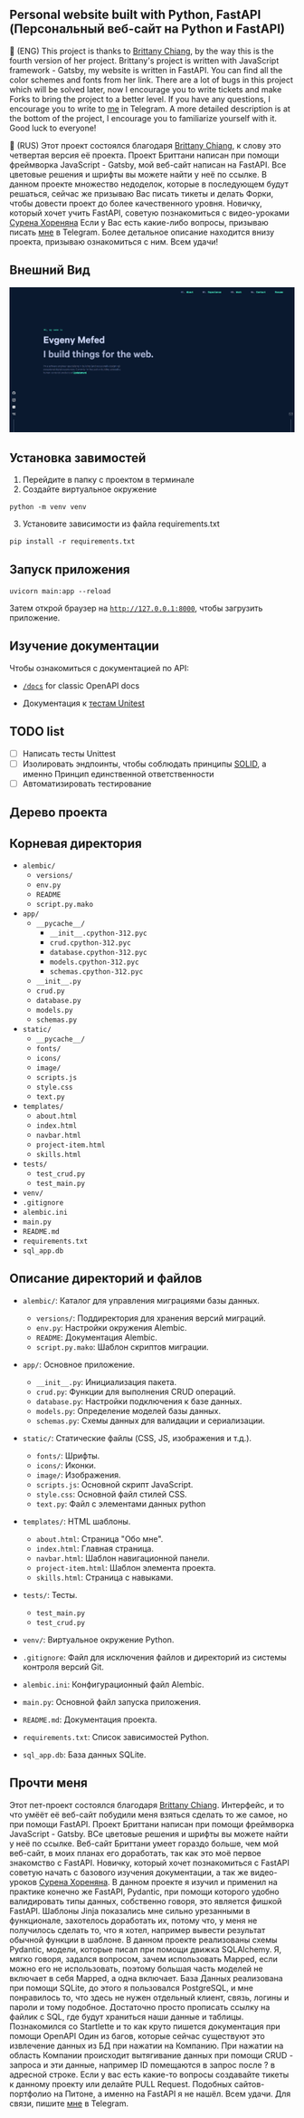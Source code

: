 ## Personal website built with Python, FastAPI (Персональный веб-сайт на Python и FastAPI)

🚨 (ENG) This project is thanks to [Brittany Chiang](https://github.com/bchiang7/v4), by the way this is the fourth version of her project. Brittany's project is written with JavaScript framework - Gatsby, my website is written in FastAPI. You can find all the color schemes and fonts from her link. There are a lot of bugs in this project which will be solved later, now I encourage you to write tickets and make Forks to bring the project to a better level.
If you have any questions, I encourage you to write to [me](https://t.me/heavenyoung) in Telegram.
A more detailed description is at the bottom of the project, I encourage you to familiarize yourself with it. Good luck to everyone!

🚨 (RUS) Этот проект состоялся благодаря [Brittany Chiang](https://github.com/bchiang7/v4), к слову это четвертая версия её проекта. Проект Бриттани написан при помощи фреймворка JavaScript - Gatsby, мой веб-сайт написан на FastAPI. Вcе цветовые решения и шрифты вы можете найти у неё по ссылке. В данном проекте множество недоделок, которые в последующем будут решаться, сейчас же призываю Вас писать тикеты и делать Форки, чтобы довести проект до более качественного уровня.
Новичку, который хочет учить FastAPI, советую познакомиться с видео-уроками [Сурена Хореняна](https://www.youtube.com/watch?v=z4pbneT6SLw&list=PLYnH8mpFQ4akzzS1D9IHkMuXacb-bD4Cl&index=1)
Если у Вас есть какие-либо вопросы, призываю писать [мне](https://t.me/heavenyoung) в Telegram.
Более детальное описание находится внизу проекта, призываю ознакомиться с ним. Всем удачи!

## Внешний Вид
<picture>
  <img alt="Главное меню" src="/screens/1.png">
</picture>

## Установка завимостей

1. Перейдите в папку с проектом в терминале
2. Создайте виртуальное окружение
```
python -m venv venv
```
3. Установите зависимости из файла requirements.txt
```
pip install -r requirements.txt
```

## Запуск приложения

```
uvicorn main:app --reload
```

Затем открой браузер на [`http://127.0.0.1:8000`](http://127.0.0.1:8000), чтобы загрузить приложение.

## Изучение документации

Чтобы ознакомиться с документацией по API:

* [`/docs`](http://127.0.0.1:8000/docs) for classic OpenAPI docs

* Документация к [тестам Unitest](https://docs.python.org/3/library/unittest.html)


## TODO list

- [ ] Написать тесты Unittest
- [ ] Изолировать эндпоинты, чтобы соблюдать принципы [SOLID](https://habr.com/ru/companies/vk/articles/412699/), а именно Принцип единственной ответственности
- [ ] Автоматизировать тестирование

## Дерево проекта

## Корневая директория
- `alembic/`
  - `versions/`
  - `env.py`
  - `README`
  - `script.py.mako`
- `app/`
  - `__pycache__/`
    - `__init__.cpython-312.pyc`
    - `crud.cpython-312.pyc`
    - `database.cpython-312.pyc`
    - `models.cpython-312.pyc`
    - `schemas.cpython-312.pyc`
  - `__init__.py`
  - `crud.py`
  - `database.py`
  - `models.py`
  - `schemas.py`
- `static/`
  - `__pycache__/`
  - `fonts/`
  - `icons/`
  - `image/`
  - `scripts.js`
  - `style.css`
  - `text.py`
- `templates/`
  - `about.html`
  - `index.html`
  - `navbar.html`
  - `project-item.html`
  - `skills.html`
- `tests/`
  - `test_crud.py`
  - `test_main.py`
- `venv/`
- `.gitignore`
- `alembic.ini`
- `main.py`
- `README.md`
- `requirements.txt`
- `sql_app.db`

## Описание директорий и файлов

- `alembic/`: Каталог для управления миграциями базы данных.
  - `versions/`: Поддиректория для хранения версий миграций.
  - `env.py`: Настройки окружения Alembic.
  - `README`: Документация Alembic.
  - `script.py.mako`: Шаблон скриптов миграции.

- `app/`: Основное приложение.
  - `__init__.py`: Инициализация пакета.
  - `crud.py`: Функции для выполнения CRUD операций.
  - `database.py`: Настройки подключения к базе данных.
  - `models.py`: Определение моделей базы данных.
  - `schemas.py`: Схемы данных для валидации и сериализации.

- `static/`: Статические файлы (CSS, JS, изображения и т.д.).
  - `fonts/`: Шрифты.
  - `icons/`: Иконки.
  - `image/`: Изображения.
  - `scripts.js`: Основной скрипт JavaScript.
  - `style.css`: Основной файл стилей CSS.
  - `text.py`: Файл с элементами данных python

- `templates/`: HTML шаблоны.
  - `about.html`: Страница "Обо мне".
  - `index.html`: Главная страница.
  - `navbar.html`: Шаблон навигационной панели.
  - `project-item.html`: Шаблон элемента проекта.
  - `skills.html`: Страница с навыками.

- `tests/`: Тесты.
  - `test_main.py` 
  - `test_crud.py`

- `venv/`: Виртуальное окружение Python.

- `.gitignore`: Файл для исключения файлов и директорий из системы контроля версий Git.

- `alembic.ini`: Конфигурационный файл Alembic.

- `main.py`: Основной файл запуска приложения.

- `README.md`: Документация проекта.

- `requirements.txt`: Список зависимостей Python.

- `sql_app.db`: База данных SQLite.

## Прочти меня

Этот пет-проект состоялся благодаря [Brittany Chiang](https://github.com/bchiang7/v4). Интерфейс, и то что умёёт её веб-сайт побудили меня взяться сделать то же самое, но при помощи FastAPI. Проект Бриттани написан при помощи фреймворка JavaScript - Gatsby. ВСе цветовые решения и шрифты вы можете найти у неё по ссылке. Веб-сайт Бриттани умеет гораздо больше, чем мой веб-сайт, в моих планах его доработать, так как это моё первое знакомство с FastAPI. Новичку, который хочет познакомиться с FastAPI советую начать с базового изучения документации, а так же видео-уроков [Сурена Хореняна](https://www.youtube.com/watch?v=z4pbneT6SLw&list=PLYnH8mpFQ4akzzS1D9IHkMuXacb-bD4Cl&index=1). 
В данном проекте я изучил и применил на практике конечно же FastAPI, Pydantic, при помощи которого удобно валидировать типы данных, собственно говоря, это является фишкой FastAPI. Шаблоны Jinja показались мне сильно урезанными в функционале, захотелось доработать их, потому что, у меня не получилось сделать то, что я хотел, например вывести результат обычной функции в шаблоне. В данном проекте реализованы схемы Pydantic, модели, которые писал при помощи движка SQLAlchemy. Я, мягко говоря, задался вопросом, зачем использовать Mapped, если можно его не использовать, поэтому большая часть моделей не включает в себя Mapped, а одна включает. База Данных реализована при помощи SQLite, до этого я пользовался PostgreSQL, и мне понравилось то, что здесь не нужен отдельный клиент, связь, логины и пароли и тому подобное. Достаточно просто прописать ссылку на файлик с SQL, где будут храниться наши данные и таблицы. Познакомился со Startlette и то как круто пишется документация при помощи OpenAPI
Один из багов, которые сейчас существуют это извлечение данных из БД при нажатии на Компанию. При нажатии на область Компании происходит вытягивание данных при помощи CRUD - запроса и эти данные, например ID помещаются в запрос после ? в адресной строке. Если у вас есть какие-то вопросы создавайте тикеты к данному проекту или делайте PULL Request. Подобных сайтов-портфолио на Питоне, а именно на FastAPI я не нашёл. Всем удачи. Для связи, пишите [мне](https://t.me/heavenyoung) в Telegram.
